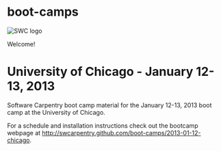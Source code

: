 boot-camps
==========
![SWC logo](http://software-carpentry.org/img/software-carpentry-banner.png)

Welcome!

# University of Chicago - January 12-13, 2013
Software Carpentry boot camp material
for the January 12-13, 2013 boot camp at the University of Chicago.

For a schedule and installation instructions check out the bootcamp webpage at
http://swcarpentry.github.com/boot-camps/2013-01-12-chicago.
